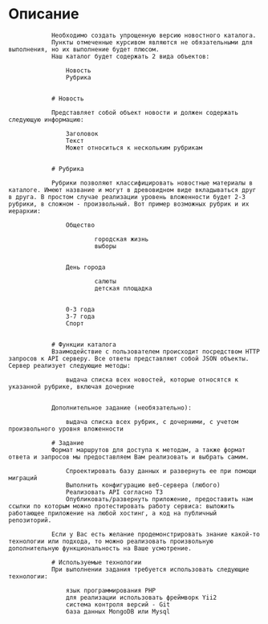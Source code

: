  # Описание

                Необходимо создать упрощенную версию новостного каталога.
                Пункты отмеченные курсивом являются не обязательными для выполнения, но их выполнение будет плюсом.
                Наш каталог будет содержать 2 вида объектов:
                
                    Новость
                    Рубрика
                

                # Новость

                Представляет собой объект новости и должен содержать следующую информацию:
                
                    Заголовок
                    Текст
                    Может относиться к нескольким рубрикам
                

                # Рубрика

                Рубрики позволяют классифицировать новостные материалы в каталоге. Имеют название и могут в древовидном виде вкладываться друг в друга. В простом случае реализации уровень вложенности будет 2-3 рубрики, в сложном - произвольный. Вот пример возможных рубрик и их иерархии:
                
                    Общество
                        
                            городская жизнь
                            выборы
                        
                    
                    День города
                        
                            салюты
                            детская площадка
                        
                    
                    0-3 года
                    3-7 года
                    Спорт
                

                # Функции каталога
                Взаимодействие с пользователем происходит посредством HTTP запросов к API серверу. Все ответы представляют собой JSON объекты. Сервер реализует следующие методы:
                
                    выдача списка всех новостей, которые относятся к указанной рубрике, включая дочерние
                

                Дополнительное задание (необязательно):
                
                    выдача списка всех рубрик, с дочерними, с учетом произвольного уровня вложенности
                
                # Задание
                Формат маршрутов для доступа к методам, а также формат ответа и запросов мы предоставляем Вам реализовать и выбрать самим.
                
                    Спроектировать базу данных и развернуть ее при помощи миграций
                    Выполнить конфигурацию веб-сервера (любого)
                    Реализовать API согласно ТЗ
                    Опубликовать/развернуть приложение, предоставить нам ссылки по которым можно протестировать работу сервиса: выложить работающее приложение на любой хостинг, а код на публичный репозиторий.
                
                Если у Вас есть желание продемонстрировать знание какой-то технологии или подхода, то можно реализовать произвольную дополнительную функциональность на Ваше усмотрение.

                # Используемые технологии
                При выполнении задания требуется использовать следующие технологии:
                
                    язык программирования PHP
                    для реализации использовать фреймворк Yii2
                    система контроля версий - Git
                    база данных MongoDB или Mysql
                
